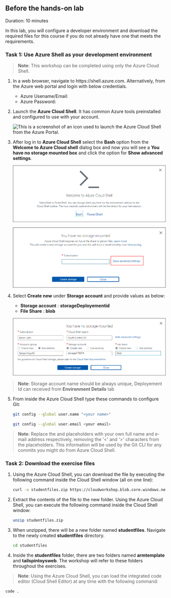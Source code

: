 ## Before the hands-on lab

Duration: 10 minutes

In this lab, you will configure a developer environment and download the required files for this course if you do not already have one that meets the requirements.

### Task 1: Use Azure Shell as your development environment

>**Note**: This workshop can be completed using only the Azure Cloud Shell.

1.  In a web browser, navigate to https:<span></span>//shell.azure.com. Alternatively, from the Azure web portal and login with below credentials.
    * Azure Usename/Email: <inject key="AzureAdUserEmail"></inject>
    * Azure Password: <inject key="AzureAdUserPassword"></inject>

2. Launch the **Azure Cloud Shell**. It has common Azure tools preinstalled and configured to use with your account. 

    ![This is a screenshot of an icon used to launch the Azure Cloud Shell from the Azure Portal.](images/Setup/image3.png "Azure Cloud Shell launch icon")
    
3.  After log in to **Azure Cloud Shell** select the **Bash** option from the **Welcome to Azure Cloud shell** dialog box and now you will see a **You have no storage mounted box** and click the option for **Show advanced settings**.

    ![bashstorage](images/image1.png)
    
    ![bashstorage](images/image2.png)

4.  Select **Create new** under **Storage account** and provide values as below:
 
      - **Storage account** : **storageDeployementid**
      - **File Share** : **blob**
      
    ![storage](images/image3.png)          
      
  >**Note**: Storage account name should be always unique, Deployement Id can received from **Environment Details** tab     

5.  From inside the Azure Cloud Shell type these commands to configure Git:

    ```bash
    git config --global user.name "<your name>"
    ```

    ```bash
    git config --global user.email <your email>
    ```

>**Note**: Replace the <your name> and <your email> placeholders with your own full name and e-mail address respectively, removing the '<' and '>' characters from the placeholders. This information will be used by the Git CLI for any commits you might do from Azure Cloud Shell.

### Task 2: Download the exercise files

1.  Using the Azure Cloud Shell, you can download the file by executing the following command inside the Cloud Shell window (all on one line):

    ```bash
    curl -o studentfiles.zip https://cloudworkshop.blob.core.windows.net/agile-continous-delivery/studentfiles.zip
    ```

2.  Extract the contents of the file to the new folder. Using the Azure Cloud Shell, you can execute the following command inside the Cloud Shell window:

    ```bash
    unzip studentfiles.zip
    ```

3.  When unzipped, there will be a new folder named **studentfiles**. Navigate to the newly created **studentfiles** directory.

    ```bash
    cd studentfiles
    ```
   
4.  Inside the **studentfiles** folder, there are two folders named **armtemplate** and **tailspintoysweb**. The workshop will refer to these folders throughout the exercises.

>**Note**: Using the Azure Cloud Shell, you
 can load the integrated code editor (Cloud Shell Editor) at any time with the following command:
```bash
code .
```
